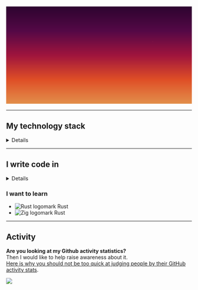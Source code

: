 ![xeho91's animated logo](./xeho91-logo.svg)

---

## My technology stack

<details>

### Operating systems

- <img alt="Linux logomark" width="16" src="https://api.iconify.design/logos:linux-tux.svg" /> **Linux** _(primary)_
  - <img alt="Arch Linux logomark" width="16" src="https://api.iconify.design/logos:archlinux.svg" /> Arch Linux based distributions _
     - <img alt="Manjaro logomark" width="16" src="https://api.iconify.design/logos:manjaro.svg" /> Manjaro _(primary)_
  - <img alt="Debian logomark" width="16" src="https://api.iconify.design/logos:debian.svg" /> Debian based distributions
	- <img alt="Ubuntu logomark" width="16" src="https://api.iconify.design/logos:ubuntu.svg" /> Ubuntu
- <img alt="MacOS logomark" width="16" src="https://api.iconify.design/logos:apple.svg" /> MacOS
- <img alt="Microsoft Windows logomark" width="16" src="https://api.iconify.design/logos:microsoft-windows.svg" /> Windows

---

### Editors

- <img alt="Neovim logomark" width="16" src="https://api.iconify.design/logos:neovim-icon.svg" /> Neovim
- <img alt="Visual Studio Code logomark" width="16" src="https://api.iconify.design/logos:visual-studio-code.svg" /> Visual Studio Code _(very rarely)_

</details>
	
---

## I write code in

<details>

- <img alt="JavaScript logomark" width="16" src="https://api.iconify.design/logos:javascript.svg" /> JavaScript:
	- <img alt="TypeScript logomark" width="16" src="https://api.iconify.design/logos:typescript-icon.svg" /> TypeScript
	- Runtimes:
		- <img alt="Node.JS logomark" width="16" src="https://api.iconify.design/logos:nodejs-icon.svg" /> Node.JS
		- <img alt="Deno logomark" width="16" src="https://api.iconify.design/logos:deno.svg" /> Deno
		- <img alt="Bun logomark" width="16" src="https://api.iconify.design/logos:bun.svg" /> Bun
	- UI Libraries:
		- <img alt="Svelte logomark" width="16" src="https://api.iconify.design/logos:svelte-icon.svg" /> Svelte
		- <img alt="React logomark" width="16" src="https://api.iconify.design/logos:react.svg" /> React
- <img alt="CSS3 logomark" width="16" src="https://api.iconify.design/logos:css-3.svg" /> CSS3:
	- Processors:
		- <img alt="PostCSS logomark" width="16" src="https://api.iconify.design/logos:postcss.svg" /> PostCSS
		- <img alt="Sass logomark" width="16" src="https://api.iconify.design/logos:sass.svg" /> Sass
	- Frameworks:
		- <img alt="Tailwind CSS logomark" width="16" src="https://api.iconify.design/logos:tailwindcss-icon.svg" /> Tailwind CSS
- <img alt="HTML5 logomark" width="16" src="https://api.iconify.design/logos:html-5.svg" /> HTML5:
  - <img alt="SVG logomark" width="16" src="https://api.iconify.design/logos:svg.svg" /> SVG

### I am familiar with _(I write occasionally, or have used in the past)_

	
  - <img alt="Bash logomark" width="16" src="https://api.iconify.design/simple-icons:gnubash.svg" /> Bash, Zsh
  - <img alt="PowerShell logomark" width="16" src="https://api.iconify.design/skill-icons:powershell-light.svg" /> PowerShell
  - <img alt="Lua logomark" width="16" src="https://api.iconify.design/logos:lua.svg" /> Lua
  - <img alt="Python logomark" width="16" src="https://api.iconify.design/logos:python.svg" /> Python
  - <img alt="Pug logomark" width="16" src="https://api.iconify.design/logos:pug.svg" /> Pug _(very rarely)_
  - <img alt="Vim logomark" width="16" src="https://api.iconify.design/logos:vim.svg" /> VimScript _(rarely, prefer Lua due to Neovim)_
  - <img alt="C++ logomark" width="16" src="https://api.iconify.design/file-icons:c.svg" /> C++ _(during studies)_

</details>

### I want to learn

  - <img alt="Rust logomark" width="16" src="https://api.iconify.design/logos:rust.svg" /> Rust
  - <img alt="Zig logomark" width="16" src="https://api.iconify.design/vscode-icons:file-type-zig.svg" /> Rust


---

## Activity

**Are you looking at my Github activity statistics?**\
Then I would like to help raise awareness about it.\
[Here is why you should not be too quick at judging people by their GitHub activity stats](https://devdojo.com/bobbyiliev/here-is-why-you-should-not-be-too-quick-at-judging-people-by-their-github-activity-stats).

![](https://hit.yhype.me/github/profile?user_id=18627568)
